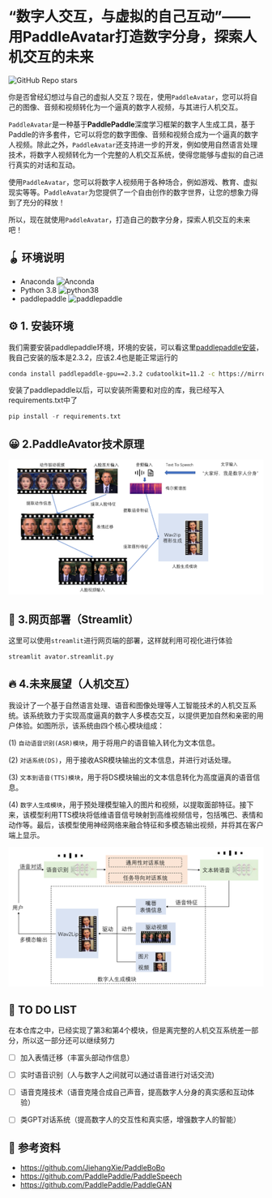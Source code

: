 #  “数字人交互，与虚拟的自己互动”——用PaddleAvatar打造数字分身，探索人机交互的未来

![GitHub Repo stars](https://img.shields.io/github/stars/Kedreamix/PaddleAvatar)

你是否曾经幻想过与自己的虚拟人交互？现在，使用`PaddleAvatar`，您可以将自己的图像、音频和视频转化为一个逼真的数字人视频，与其进行人机交互。

`PaddleAvatar`是一种基于**PaddlePaddle**深度学习框架的数字人生成工具，基于Paddle的许多套件，它可以将您的数字图像、音频和视频合成为一个逼真的数字人视频。除此之外，`PaddleAvatar`还支持进一步的开发，例如使用自然语言处理技术，将数字人视频转化为一个完整的人机交互系统，使得您能够与虚拟的自己进行真实的对话和互动。

使用`PaddleAvatar`，您可以将数字人视频用于各种场合，例如游戏、教育、虚拟现实等等。P`addleAvatar`为您提供了一个自由创作的数字世界，让您的想象力得到了充分的释放！

所以，现在就使用`PaddleAvatar`，打造自己的数字分身，探索人机交互的未来吧！



## 🪀 环境说明

- Anaconda ![Anconda](https://img.shields.io/badge/Anaconda-orange)
- Python 3.8 ![python38](https://img.shields.io/badge/python-3.8+-brightgreen)
- paddlepaddle ![paddlepaddle](https://img.shields.io/badge/paddlepaddle-3.8-blue)



## ⚙️ 1. 安装环境

我们需要安装paddlepaddle环境，环境的安装，可以看这里[paddlepaddle安装](https://www.paddlepaddle.org.cn/install/quick?docurl=/documentation/docs/zh/install/pip/windows-pip.html)，我自己安装的版本是2.3.2，应该2.4也是能正常运行的

```bash
conda install paddlepaddle-gpu==2.3.2 cudatoolkit=11.2 -c https://mirrors.tuna.tsinghua.edu.cn/anaconda/cloud/Paddle/ -c conda-forge
```



安装了paddlepaddle以后，可以安装所需要和对应的库，我已经写入requirements.txt中了

```python
pip install -r requirements.txt
```



## 😀 2.PaddleAvator技术原理



![PaddleAvator](img\PaddleAvator.png)







## 🔮 3.网页部署（Streamlit）

这里可以使用`streamlit`进行网页端的部署，这样就利用可视化进行体验

```bash
streamlit avator.streamlit.py
```



## 🔥 4.未来展望（人机交互）

我设计了一个基于自然语言处理、语音和图像处理等人工智能技术的人机交互系统。该系统致力于实现高度逼真的数字人多模态交互，以提供更加自然和亲密的用户体验。如图所示，该系统由四个核心模块组成：

(1) `自动语音识别(ASR)模块`，用于将用户的语音输入转化为文本信息。

(2) `对话系统(DS)`，用于接收ASR模块输出的文本信息，并进行对话处理。

(3) `文本到语音(TTS)模块`，用于将DS模块输出的文本信息转化为高度逼真的语音信息。

(4) `数字人生成模块`，用于预处理模型输入的图片和视频，以提取面部特征。接下来，该模型利用TTS模块将低维语音信号映射到高维视频信号，包括嘴巴、表情和动作等。最后，该模型使用神经网络来融合特征和多模态输出视频，并将其在客户端上显示。

![HcI system](img/HCI.png)





## 🎯 TO DO LIST

在本仓库之中，已经实现了第3和第4个模块，但是离完整的人机交互系统差一部分，所以这一部分还可以继续努力

- [ ] 加入表情迁移（丰富头部动作信息）
- [ ] 实时语音识别（人与数字人之间就可以通过语音进行对话交流)
- [ ] 语音克隆技术（语音克隆合成自己声音，提高数字人分身的真实感和互动体验）
- [ ] 类GPT对话系统（提高数字人的交互性和真实感，增强数字人的智能）



## 📑 参考资料

- https://github.com/JiehangXie/PaddleBoBo
- https://github.com/PaddlePaddle/PaddleSpeech
- https://github.com/PaddlePaddle/PaddleGAN
